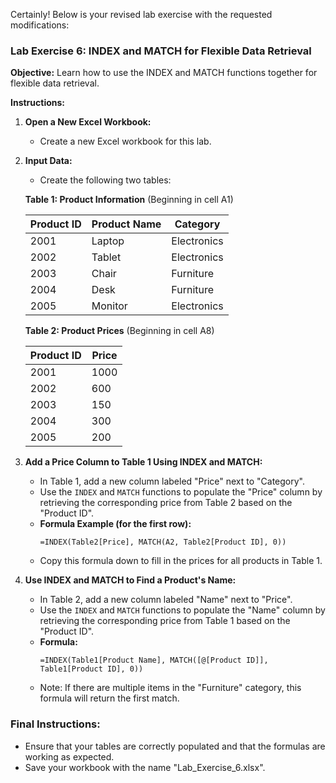 Certainly! Below is your revised lab exercise with the requested modifications:

### Lab Exercise 6: INDEX and MATCH for Flexible Data Retrieval

**Objective:** Learn how to use the INDEX and MATCH functions together for flexible data retrieval.

**Instructions:**

1. **Open a New Excel Workbook:**
   - Create a new Excel workbook for this lab.

2. **Input Data:**
   - Create the following two tables:

   **Table 1: Product Information** (Beginning in cell A1)

   | Product ID | Product Name | Category    |
   | ---------- | ------------ | ----------- |
   | 2001       | Laptop       | Electronics |
   | 2002       | Tablet       | Electronics |
   | 2003       | Chair        | Furniture   |
   | 2004       | Desk         | Furniture   |
   | 2005       | Monitor      | Electronics |

   **Table 2: Product Prices** (Beginning in cell A8)

   | Product ID | Price |
   | ---------- | ----- |
   | 2001       | 1000  |
   | 2002       | 600   |
   | 2003       | 150   |
   | 2004       | 300   |
   | 2005       | 200   |

3. **Add a Price Column to Table 1 Using INDEX and MATCH:**
   - In Table 1, add a new column labeled "Price" next to "Category".
   - Use the `INDEX` and `MATCH` functions to populate the "Price" column by retrieving the corresponding price from Table 2 based on the "Product ID".
   - **Formula Example (for the first row):** 
     ```excel
     =INDEX(Table2[Price], MATCH(A2, Table2[Product ID], 0))
     ```
   - Copy this formula down to fill in the prices for all products in Table 1.

4. **Use INDEX and MATCH to Find a Product's Name:**
   - In Table 2, add a new column labeled "Name" next to "Price".
   - Use the `INDEX` and `MATCH` functions to populate the "Name" column by retrieving the corresponding price from Table 1 based on the "Product ID".
   - **Formula:** 
     ```excel
     =INDEX(Table1[Product Name], MATCH([@[Product ID]], Table1[Product ID], 0))
     ```
   - Note: If there are multiple items in the "Furniture" category, this formula will return the first match.

### **Final Instructions:**
- Ensure that your tables are correctly populated and that the formulas are working as expected.
- Save your workbook with the name "Lab_Exercise_6.xlsx".

